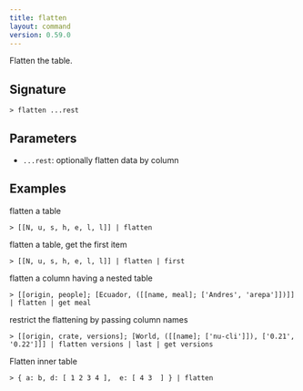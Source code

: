 ```yaml
---
title: flatten
layout: command
version: 0.59.0
---
```


Flatten the table.

## Signature

```> flatten ...rest```

## Parameters

 -  `...rest`: optionally flatten data by column

## Examples

flatten a table
```shell
> [[N, u, s, h, e, l, l]] | flatten 
```

flatten a table, get the first item
```shell
> [[N, u, s, h, e, l, l]] | flatten | first
```

flatten a column having a nested table
```shell
> [[origin, people]; [Ecuador, ([[name, meal]; ['Andres', 'arepa']])]] | flatten | get meal
```

restrict the flattening by passing column names
```shell
> [[origin, crate, versions]; [World, ([[name]; ['nu-cli']]), ['0.21', '0.22']]] | flatten versions | last | get versions
```

Flatten inner table
```shell
> { a: b, d: [ 1 2 3 4 ],  e: [ 4 3  ] } | flatten
```

